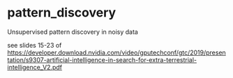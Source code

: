 # pattern_discovery
Unsupervised pattern discovery in noisy data

see slides 15-23 of https://developer.download.nvidia.com/video/gputechconf/gtc/2019/presentation/s9307-artificial-intelligence-in-search-for-extra-terrestrial-intelligence_V2.pdf
